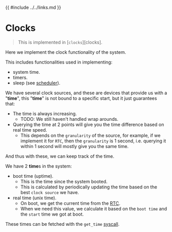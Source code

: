 {{ #include ../../links.md }}

# Clocks

> This is implemented in [`clocks`][clocks].

Here we implement the clock functionality of the system.

This includes functionalities used in implementing:
- system time.
- timers.
- sleep (see [scheduler](../processes/scheduler.md#sleeping)).

We have several clock sources, and these are devices that provide us with a "**time**", this "**time**"
is not bound to a specific start, but it just guarantees that:
- The time is always increasing.
    - TODO: We still haven't handled wrap arounds.
- Querying the time at 2 points will give you the time difference based on real time speed.
    - This depends on the `granularity` of the source, for example, if we implement it for `RTC`,
      then the `granularity` is 1 second, i.e. querying it within 1 second will mostly give you
      the same time.

And thus with these, we can keep track of the time.

We have 2 **time**s in the system:
- boot time (uptime).
    - This is the time since the system booted.
    - This is calculated by periodically updating the time based on the best `clock source` we have.
- real time (unix time).
    - On boot, we get the current time from the [RTC].
    - When we need this value, we calculate it based on the `boot time` and the `start` time
      we got at   boot.

These times can be fetched with the `get_time` [syscall](../processes/syscalls.md#syscalls-list).

[RTC]: ./rtc.md

